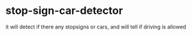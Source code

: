 # stop-sign-car-detector
it will detect if there any stopsigns or cars, and will tell if driving is allowed
